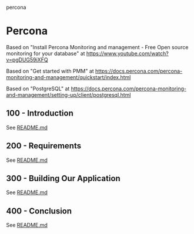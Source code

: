 percona
# Percona

Based on "Install Percona Monitoring and management - Free Open source monitoring for your database" at https://www.youtube.com/watch?v=pgDUG59iXFQ

Based on "Get started with PMM" at https://docs.percona.com/percona-monitoring-and-management/quickstart/index.html

Based on "PostgreSQL" at https://docs.percona.com/percona-monitoring-and-management/setting-up/client/postgresql.html

## 100 - Introduction

See [README.md](./100/README.md)

## 200 - Requirements

See [README.md](./200/README.md)

## 300 - Building Our Application

See [README.md](./300/README.md)

## 400 - Conclusion

See [README.md](./400/README.md)
